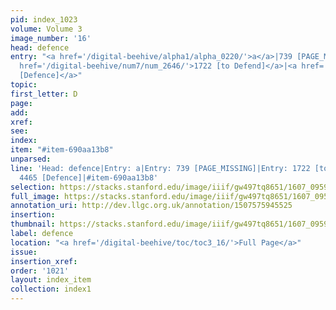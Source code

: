 ```yaml
---
pid: index_1023
volume: Volume 3
image_number: '16'
head: defence
entry: "<a href='/digital-beehive/alpha1/alpha_0220/'>a</a>|739 [PAGE_MISSING]|<a
  href='/digital-beehive/num7/num_2646/'>1722 [to Defend]</a>|<a href='/digital-beehive/num10/num_3449/'>4465
  [Defence]</a>"
topic:
first_letter: D
page:
add:
xref:
see:
index:
item: "#item-690aa13b8"
unparsed:
line: 'Head: defence|Entry: a|Entry: 739 [PAGE_MISSING]|Entry: 1722 [to Defend]|Entry:
  4465 [Defence]|#item-690aa13b8'
selection: https://stacks.stanford.edu/image/iiif/gw497tq8651/1607_0959/345,1781,821,122/full/0/default.jpg
full_image: https://stacks.stanford.edu/image/iiif/gw497tq8651/1607_0959/full/full/0/default.jpg
annotation_uri: http://dev.llgc.org.uk/annotation/1507575945525
insertion:
thumbnail: https://stacks.stanford.edu/image/iiif/gw497tq8651/1607_0959/345,1781,821,122/150,/0/default.jpg
label: defence
location: "<a href='/digital-beehive/toc/toc3_16/'>Full Page</a>"
issue:
insertion_xref:
order: '1021'
layout: index_item
collection: index1
---
```

